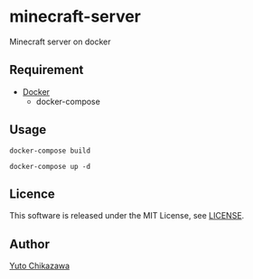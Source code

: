 # minecraft-server
Minecraft server on docker

## Requirement
- [Docker](https://www.docker.com/)
  - docker-compose

## Usage

```console
docker-compose build
```

```console
docker-compose up -d
```

## Licence

This software is released under the MIT License, see [LICENSE](https://github.com/Haru0517/minecraft-server/blob/master/LICENSE).

## Author

[Yuto Chikazawa](https://github.com/Haru0517)
